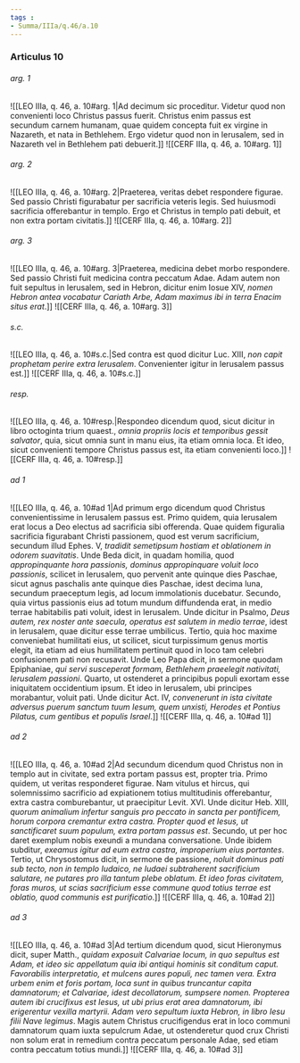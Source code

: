 ```yaml
---
tags : 
- Summa/IIIa/q.46/a.10
---
```


### Articulus 10

###### arg. 1
![[LEO IIIa, q. 46, a. 10#arg. 1|Ad decimum sic proceditur. Videtur quod non convenienti loco Christus passus fuerit. Christus enim passus est secundum carnem humanam, quae quidem concepta fuit ex virgine in Nazareth, et nata in Bethlehem. Ergo videtur quod non in Ierusalem, sed in Nazareth vel in Bethlehem pati debuerit.]]
![[CERF IIIa, q. 46, a. 10#arg. 1]]

###### arg. 2
![[LEO IIIa, q. 46, a. 10#arg. 2|Praeterea, veritas debet respondere figurae. Sed passio Christi figurabatur per sacrificia veteris legis. Sed huiusmodi sacrificia offerebantur in templo. Ergo et Christus in templo pati debuit, et non extra portam civitatis.]]
![[CERF IIIa, q. 46, a. 10#arg. 2]]

###### arg. 3
![[LEO IIIa, q. 46, a. 10#arg. 3|Praeterea, medicina debet morbo respondere. Sed passio Christi fuit medicina contra peccatum Adae. Adam autem non fuit sepultus in Ierusalem, sed in Hebron, dicitur enim Iosue XIV, *nomen Hebron antea vocabatur Cariath Arbe, Adam maximus ibi in terra Enacim situs erat*.]]
![[CERF IIIa, q. 46, a. 10#arg. 3]]

###### s.c.
![[LEO IIIa, q. 46, a. 10#s.c.|Sed contra est quod dicitur Luc. XIII, *non capit prophetam perire extra Ierusalem*. Convenienter igitur in Ierusalem passus est.]]
![[CERF IIIa, q. 46, a. 10#s.c.]]

###### resp.
![[LEO IIIa, q. 46, a. 10#resp.|Respondeo dicendum quod, sicut dicitur in libro octoginta trium quaest., *omnia propriis locis et temporibus gessit salvator*, quia, sicut omnia sunt in manu eius, ita etiam omnia loca. Et ideo, sicut convenienti tempore Christus passus est, ita etiam convenienti loco.]]
![[CERF IIIa, q. 46, a. 10#resp.]]

###### ad 1
![[LEO IIIa, q. 46, a. 10#ad 1|Ad primum ergo dicendum quod Christus convenientissime in Ierusalem passus est. Primo quidem, quia Ierusalem erat locus a Deo electus ad sacrificia sibi offerenda. Quae quidem figuralia sacrificia figurabant Christi passionem, quod est verum sacrificium, secundum illud Ephes. V, *tradidit semetipsum hostiam et oblationem in odorem suavitatis*. Unde Beda dicit, in quadam homilia, quod *appropinquante hora passionis, dominus appropinquare voluit loco passionis*, scilicet in Ierusalem, quo pervenit ante quinque dies Paschae, sicut agnus paschalis ante quinque dies Paschae, idest decima luna, secundum praeceptum legis, ad locum immolationis ducebatur. Secundo, quia virtus passionis eius ad totum mundum diffundenda erat, in medio terrae habitabilis pati voluit, idest in Ierusalem. Unde dicitur in Psalmo, *Deus autem, rex noster ante saecula, operatus est salutem in medio terrae*, idest in Ierusalem, quae dicitur esse terrae umbilicus. Tertio, quia hoc maxime conveniebat humilitati eius, ut scilicet, sicut turpissimum genus mortis elegit, ita etiam ad eius humilitatem pertinuit quod in loco tam celebri confusionem pati non recusavit. Unde Leo Papa dicit, in sermone quodam Epiphaniae, *qui servi susceperat formam, Bethlehem praeelegit nativitati, Ierusalem passioni*. Quarto, ut ostenderet a principibus populi exortam esse iniquitatem occidentium ipsum. Et ideo in Ierusalem, ubi principes morabantur, voluit pati. Unde dicitur Act. IV, *convenerunt in ista civitate adversus puerum sanctum tuum Iesum, quem unxisti, Herodes et Pontius Pilatus, cum gentibus et populis Israel*.]]
![[CERF IIIa, q. 46, a. 10#ad 1]]

###### ad 2
![[LEO IIIa, q. 46, a. 10#ad 2|Ad secundum dicendum quod Christus non in templo aut in civitate, sed extra portam passus est, propter tria. Primo quidem, ut veritas responderet figurae. Nam vitulus et hircus, qui solemnissimo sacrificio ad expiationem totius multitudinis offerebantur, extra castra comburebantur, ut praecipitur Levit. XVI. Unde dicitur Heb. XIII, *quorum animalium infertur sanguis pro peccato in sancta per pontificem, horum corpora cremantur extra castra. Propter quod et Iesus, ut sanctificaret suum populum, extra portam passus est*. Secundo, ut per hoc daret exemplum nobis exeundi a mundana conversatione. Unde ibidem subditur, *exeamus igitur ad eum extra castra, improperium eius portantes*. Tertio, ut Chrysostomus dicit, in sermone de passione, *noluit dominus pati sub tecto, non in templo Iudaico, ne Iudaei subtraherent sacrificium salutare, ne putares pro illa tantum plebe oblatum. Et ideo foras civitatem, foras muros, ut scias sacrificium esse commune quod totius terrae est oblatio, quod communis est purificatio*.]]
![[CERF IIIa, q. 46, a. 10#ad 2]]

###### ad 3
![[LEO IIIa, q. 46, a. 10#ad 3|Ad tertium dicendum quod, sicut Hieronymus dicit, super Matth., *quidam exposuit Calvariae locum, in quo sepultus est Adam, et ideo sic appellatum quia ibi antiqui hominis sit conditum caput. Favorabilis interpretatio, et mulcens aures populi, nec tamen vera. Extra urbem enim et foris portam, loca sunt in quibus truncantur capita damnatorum; et Calvariae, idest decollatorum, sumpsere nomen. Propterea autem ibi crucifixus est Iesus, ut ubi prius erat area damnatorum, ibi erigerentur vexilla martyrii. Adam vero sepultum iuxta Hebron, in libro Iesu filii Nave legimus*. Magis autem Christus crucifigendus erat in loco communi damnatorum quam iuxta sepulcrum Adae, ut ostenderetur quod crux Christi non solum erat in remedium contra peccatum personale Adae, sed etiam contra peccatum totius mundi.]]
![[CERF IIIa, q. 46, a. 10#ad 3]]

